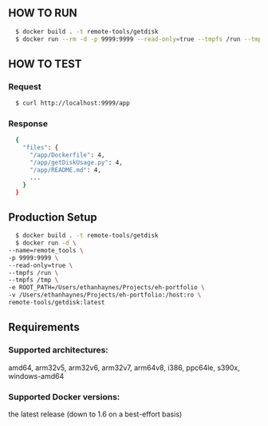 ## HOW TO RUN
```sh
  $ docker build . -t remote-tools/getdisk 
  $ docker run --rm -d -p 9999:9999 --read-only=true --tmpfs /run --tmpfs /tmp -v "$(pwd)":/app:ro remote-tools/getdisk:latest
```

## HOW TO TEST

### Request
```sh
  $ curl http://localhost:9999/app
```
### Response
```sh
  {
    "files": {
      "/app/Dockerfile": 4,
      "/app/getDiskUsage.py": 4,
      "/app/README.md": 4,
      ...
    }
  }
```

## Production Setup
```sh
  $ docker build . -t remote-tools/getdisk
  $ docker run -d \
--name=remote_tools \
-p 9999:9999 \
--read-only=true \
--tmpfs /run \
--tmpfs /tmp \
-e ROOT_PATH=/Users/ethanhaynes/Projects/eh-portfolio \
-v /Users/ethanhaynes/Projects/eh-portfolio:/host:ro \
remote-tools/getdisk:latest  
```

## Requirements
### Supported architectures:
amd64, arm32v5, arm32v6, arm32v7, arm64v8, i386, ppc64le, s390x, windows-amd64

### Supported Docker versions:
the latest release (down to 1.6 on a best-effort basis)
